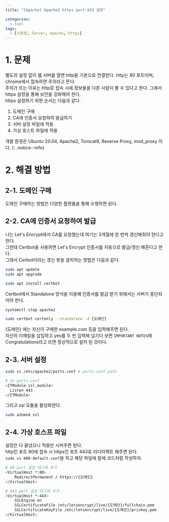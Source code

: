 ```yaml
---
title: "[Apache] Apache2 https port:433 설정"

categories:
  - tool
tags:
  - [사용법, Server, Apache, https]
---
```


# 1. 문제

별도의 설정 없이 웹 서버를 열면 http을 기본으로 연결한다. http는 80 포트이며, chrome에서 접속하면 주의라고 뜬다. <br>
주의가 뜨는 이유는 http로 접속 시에 정보들을 다른 사람이 볼 수 있다고 한다. 그래서 https 설정을 통해 보안을 강화해야 한다. <br>
https 설정하기 위한 순서는 다음과 같다. <br>

1. 도메인 구매
2. CA에 인증서 요청하여 발급하기
3. 서버 설정 파일에 적용
4. 가상 호스트 파일에 적용

개발 환경은 Ubuntu 20.04, Apache2, Tomcat9, Reverse Proxy, mod_proxy 이다.
{: .notice--info}

# 2. 해결 방법

## 2-1. 도메인 구매

도메인 구매하는 방법은 다양한 플랫폼을 통해 수행하면 된다. <br>

## 2-2. CA에 인증서 요청하여 발급

나는 Let's Encrypt에서 CA를 요청했는데 여기는 3개월에 한 번씩 갱신해줘야 한다고 한다. <br>
그런데 Certbot을 사용하면 Let's Encrypt 인증서를 자동으로 발급/갱신 해준다고 한다. <br>
그래서 Cerbot이라는 갱신 봇을 설치하는 방법은 다음과 같다. <br>

```bash
sudo apt update
sudo apt upgrade

sudo apt install certbot
```

Certbot에서 Standalone 방식을 이용해 인증서를 발급 받기 위해서는 서버가 중단되어야 한다.<br>

```bash
systemctl stop apache2

sudo certbot certonly --standalone -d {도메인}
```

{도메인} 에는 자신이 구매한 example.com 등을 입력해주면 된다. <br>
자신의 이메일을 삽입하고 yes를 두 번 입력해 넘기다 보면 `IMPORTANT NOTES`에 Congratulations라고 뜨면 정상적으로 설치 된 것이다. <br>

## 2-3. 서버 설정

```bash
sudo vi /etc/apache2/ports.conf # ports.conf path

# In ports.conf
<IfModule ssl_module>
  Listen 443
</IfModule>
```

그리고 ssl 모듈을 활성화한다. <br>

```bash
sudo a2emod ssl
```

## 2-4. 가상 호스프 파일

설정은 다 끝냈으니 적용만 시켜주면 된다. <br>
http인 포트 80에 접속 시 https인 포트 443로 리다이렉트 해주면 된다. <br>
`sudo vi 000-default.conf`을 하고 해당 파일에 밑에 코드처럼 작성하자. <br>

```bash
# 80 port 설정 태그에 추가
<VirtualHost *:80>
	RedirectPermanent / https://{도메인}
</VirtualHost>

# 443 port 설정 태그에 추가
<VirtualHost *:443>
	SSLEngine on
	SSLCertificateFile /etc/letsencrypt/live/{도메인}/fullchain.pem
	SSLCertificateKeyFile /etc/letsencrypt/live/{도메인}/privkey.pem
</VirtualHost>
```